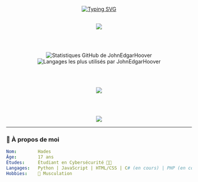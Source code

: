 <div align="center">
  
  [![Typing SVG](https://readme-typing-svg.demolab.com?font=Fira+Code&weight=600&pause=1000&width=435&lines=I+am+Hades;Future+in+cybersecurity;python+developer%2C+full+stack)](https://git.io/typing-svg)

  <br>

  <img src="https://skillicons.dev/icons?i=python,js,html,css,php,cs,github" />

  <br><br>

<img src="https://github-readme-stats.vercel.app/api?username=JohnEdgarHoover&show_icons=true&theme=radical&hide_border=true" alt="Statistiques GitHub de JohnEdgarHoover" />
<img src="https://github-readme-stats.vercel.app/api/top-langs/?username=JohnEdgarHoover&layout=compact&theme=radical&hide_border=true" alt="Langages les plus utilisés par JohnEdgarHoover" />


  <br><br>

<img src="https://github-profile-trophy.vercel.app/?username=JohnEdgarHoover&theme=dracula&margin-w=15&no-frame=true" />


  <br><br>

<img src="https://github-readme-activity-graph.vercel.app/graph?username=JohnEdgarHoover&theme=react-dark&hide_border=true&area=true" />

</div>

---

### 🧠 À propos de moi

```yaml
Nom:        Hades
Âge:        17 ans
Études:     Étudiant en Cybersécurité 🧑‍💻
Langages:   Python | JavaScript | HTML/CSS | C# (en cours) | PHP (en cours)
Hobbies:    💪 Musculation
